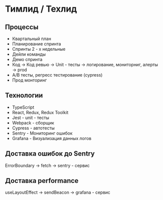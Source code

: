 # Тимлид / Техлид

## Процессы

* Квартальный план
* Планирование спринта
* Спринты 2 - х недельные
* Дейли команды
* Демо спринта
* Код -> Код ревью -> Unit - тесты -> логирование, мониторниг, алерты -> prod
* A/B тесты, регресс тестирование (cypress)
* Прод монторинг

## Технологии

* TypeScript
* React, Redux, Redux Toolkit
* Jest - unit - тесты
* Webpack - сборщик
* Cypress - автотесты
* Sentry - Мониторинг ошибок
* Grafana - Визуализация данных логов

## Доставка ошибок до Sentry
ErrorBoundary -> fetch -> sentry - сервис

## Доставка performance
useLayoutEffect -> sendBeacon -> grafana - сервис